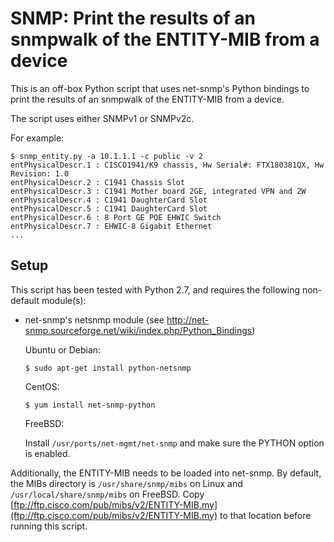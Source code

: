 # SNMP: Print the results of an snmpwalk of the ENTITY-MIB from a device

This is an off-box Python script that uses net-snmp's Python bindings
to print the results of an snmpwalk of the ENTITY-MIB from a device.

The script uses either SNMPv1 or SNMPv2c.

For example:

   ```
   $ snmp_entity.py -a 10.1.1.1 -c public -v 2
   entPhysicalDescr.1 : CISCO1941/K9 chassis, Hw Serial#: FTX180381QX, Hw Revision: 1.0
   entPhysicalDescr.2 : C1941 Chassis Slot
   entPhysicalDescr.3 : C1941 Mother board 2GE, integrated VPN and 2W
   entPhysicalDescr.4 : C1941 DaughterCard Slot
   entPhysicalDescr.5 : C1941 DaughterCard Slot
   entPhysicalDescr.6 : 8 Port GE POE EHWIC Switch
   entPhysicalDescr.7 : EHWIC-8 Gigabit Ethernet
   ...
   ```

## Setup

This script has been tested with Python 2.7, and requires the following non-default module(s):

* net-snmp's netsnmp module (see http://net-snmp.sourceforge.net/wiki/index.php/Python_Bindings)

  Ubuntu or Debian:

  ```
  $ sudo apt-get install python-netsnmp
  ```

  CentOS:

  ```
  $ yum install net-snmp-python
  ```

  FreeBSD:

  Install `/usr/ports/net-mgmt/net-snmp` and make sure the PYTHON option is enabled.

Additionally, the ENTITY-MIB needs to be loaded into net-snmp.  By default, the MIBs directory
is `/usr/share/snmp/mibs` on Linux and `/usr/local/share/snmp/mibs` on FreeBSD.  Copy
[ftp://ftp.cisco.com/pub/mibs/v2/ENTITY-MIB.my](ftp://ftp.cisco.com/pub/mibs/v2/ENTITY-MIB.my)
to that location before running this script.
